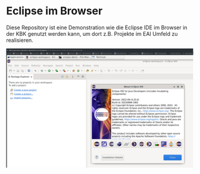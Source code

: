 # Eclipse im Browser

Diese Repository ist eine Demonstration wie die Eclipse IDE im Browser in der KBK genutzt werden kann, um dort z.B. Projekte im EAI Umfeld zu realisieren.

![](./assets/eclipse.png)